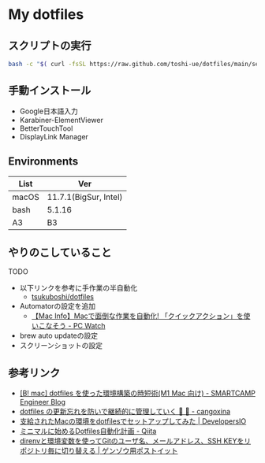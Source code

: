 # My dotfiles

## スクリプトの実行

```bash
bash -c "$( curl -fsSL https://raw.github.com/toshi-ue/dotfiles/main/setup.sh )"
```

## 手動インストール

- Google日本語入力
- Karabiner-ElementViewer
- BetterTouchTool
- DisplayLink Manager

## Environments

 List | Ver |
---------|----------|
 macOS | 11.7.1(BigSur, Intel) |
 bash | 5.1.16 |
 A3 | B3 |

## やりのこしていること

TODO

- 以下リンクを参考に手作業の半自動化
  - [tsukuboshi/dotfiles](https://github.com/tsukuboshi/dotfiles)
- Automatorの設定を追加
  - [【Mac Info】Macで面倒な作業を自動化! 「クイックアクション」を使いこなそう - PC Watch](https://pc.watch.impress.co.jp/docs/column/macinfo/1356257.html)
- brew auto updateの設定
- スクリーンショットの設定

## 参考リンク

- [[B! mac] dotfiles を使った環境構築の時短術(M1 Mac 向け) - SMARTCAMP Engineer Blog](https://b.hatena.ne.jp/entry/s/tech.smartcamp.co.jp/entry/setup-by-dotfiles)
- [dotfiles の更新忘れを防いで継続的に管理していく 🔧 💪 - cangoxina](https://korosuke613.hatenablog.com/entry/2021/05/23/mydotfiles)
- [支給されたMacの環境をdotfilesでセットアップしてみた | DevelopersIO](https://dev.classmethod.jp/articles/joined-mac-dotfiles-customize/)
- [ミニマルに始めるDotfiles自動化計画 - Qiita](https://qiita.com/okamos/items/40966158d0271ae7198b)
- [direnvと環境変数を使ってGitのユーザ名、メールアドレス、SSH KEYをリポジトリ毎に切り替える | ゲンゾウ用ポストイット](https://genzouw.com/entry/2021/08/04/153026/2750/)
